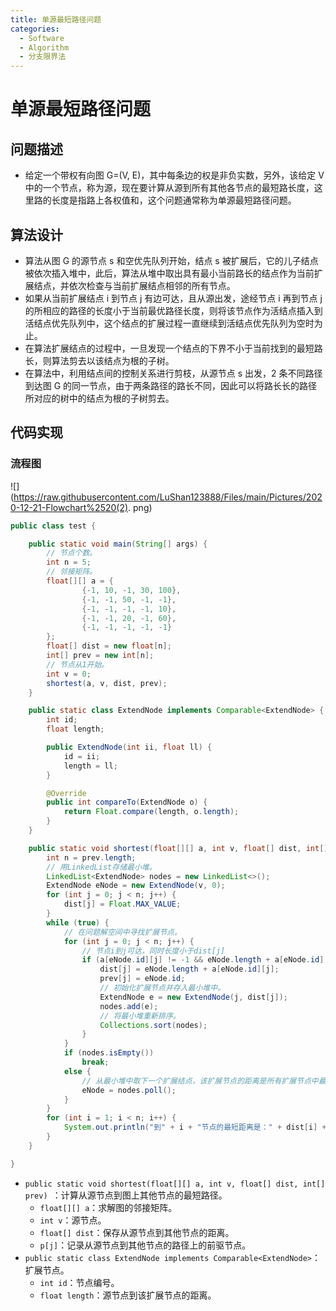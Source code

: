 ```yaml
---
title: 单源最短路径问题
categories:
  - Software
  - Algorithm
  - 分支限界法
---
```

# 单源最短路径问题

## 问题描述

- 给定一个带权有向图 G=(V, E)，其中每条边的权是非负实数，另外，该给定 V 中的一个节点，称为源，现在要计算从源到所有其他各节点的最短路长度，这里路的长度是指路上各权值和，这个问题通常称为单源最短路径问题。

## 算法设计

- 算法从图 G 的源节点 s 和空优先队列开始，结点 s 被扩展后，它的儿子结点被依次插入堆中，此后，算法从堆中取出具有最小当前路长的结点作为当前扩展结点，并依次检查与当前扩展结点相邻的所有节点。
- 如果从当前扩展结点 i 到节点 j 有边可达，且从源出发，途经节点 i 再到节点 j 的所相应的路径的长度小于当前最优路径长度，则将该节点作为活结点插入到活结点优先队列中，这个结点的扩展过程一直继续到活结点优先队列为空时为止。
- 在算法扩展结点的过程中，一旦发现一个结点的下界不小于当前找到的最短路长，则算法剪去以该结点为根的子树。
- 在算法中，利用结点间的控制关系进行剪枝，从源节点 s 出发，2 条不同路径到达图 G 的同一节点，由于两条路径的路长不同，因此可以将路长长的路径所对应的树中的结点为根的子树剪去。

## 代码实现

### 流程图

![](https://raw.githubusercontent.com/LuShan123888/Files/main/Pictures/2020-12-21-Flowchart%2520(2). png)

```java
public class test {

    public static void main(String[] args) {
        // 节点个数。
        int n = 5;
        // 邻接矩阵。
        float[][] a = {
                {-1, 10, -1, 30, 100},
                {-1, -1, 50, -1, -1},
                {-1, -1, -1, -1, 10},
                {-1, -1, 20, -1, 60},
                {-1, -1, -1, -1, -1}
        };
        float[] dist = new float[n];
        int[] prev = new int[n];
        // 节点从1开始。
        int v = 0;
        shortest(a, v, dist, prev);
    }

    public static class ExtendNode implements Comparable<ExtendNode> {
        int id;
        float length;

        public ExtendNode(int ii, float ll) {
            id = ii;
            length = ll;
        }

        @Override
        public int compareTo(ExtendNode o) {
            return Float.compare(length, o.length);
        }
    }

    public static void shortest(float[][] a, int v, float[] dist, int[] prev) {
        int n = prev.length;
        // 用LinkedList存储最小堆。
        LinkedList<ExtendNode> nodes = new LinkedList<>();
        ExtendNode eNode = new ExtendNode(v, 0);
        for (int j = 0; j < n; j++) {
            dist[j] = Float.MAX_VALUE;
        }
        while (true) {
            // 在问题解空间中寻找扩展节点。
            for (int j = 0; j < n; j++) {
                // 节点i到j可达，同时长度小于dist[j]
                if (a[eNode.id][j] != -1 && eNode.length + a[eNode.id][j] < dist[j]) {
                    dist[j] = eNode.length + a[eNode.id][j];
                    prev[j] = eNode.id;
                    // 初始化扩展节点并存入最小堆中。
                    ExtendNode e = new ExtendNode(j, dist[j]);
                    nodes.add(e);
                    // 将最小堆重新排序。
                    Collections.sort(nodes);
                }
            }
            if (nodes.isEmpty())
                break;
            else {
                // 从最小堆中取下一个扩展结点，该扩展节点的距离是所有扩展节点中最小的。
                eNode = nodes.poll();
            }
        }
        for (int i = 1; i < n; i++) {
            System.out.println("到" + i + "节点的最短距离是：" + dist[i] + " 前驱节点为：" + (1 + prev[i]));
        }
    }

}
```

- `public static void shortest(float[][] a, int v, float[] dist, int[] prev) `：计算从源节点到图上其他节点的最短路径。
    - `float[][] a`：求解图的邻接矩阵。
    - `int v`：源节点。
    - `float[] dist`：保存从源节点到其他节点的距离。
    - `p[j]`：记录从源节点到其他节点的路径上的前驱节点。
- `public static class ExtendNode implements Comparable<ExtendNode>`：扩展节点。
    - `int id`：节点编号。
    - `float length`：源节点到该扩展节点的距离。

